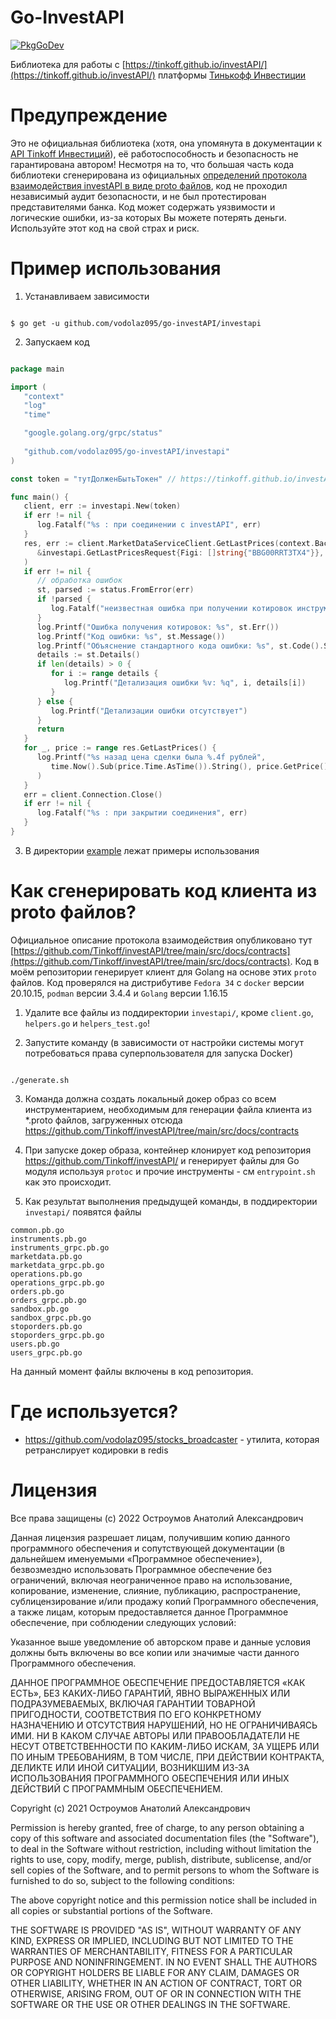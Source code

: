 Go-InvestAPI
=============================
[![PkgGoDev](https://pkg.go.dev/github.com/vodolaz095/go-investAPI/investapi)](https://pkg.go.dev/github.com/vodolaz095/go-investAPI/investapi?tab=doc)

Библиотека для работы с [https://tinkoff.github.io/investAPI/](https://tinkoff.github.io/investAPI/) платформы
[Тинькофф Инвестиции](https://www.tinkoff.ru/sl/AugaFvDlqEP)

Предупреждение
===============================
Это не официальная библиотека (хотя, она упомянута в документации к [API Tinkoff Инвестиций](https://tinkoff.github.io/investAPI/faq_golang/)), 
её работоспособность и безопасность не гарантирована автором! Несмотря на то, что большая часть кода библиотеки сгенерирована из официальных 
[определений протокола взаимодействия investAPI в виде proto файлов](https://github.com/Tinkoff/investAPI/tree/main/src/docs/contracts),
код не проходил независимый аудит безопасности, и не был протестирован представителями банка.
Код может содержать уязвимости и логические ошибки, из-за которых Вы можете потерять деньги.
Используйте этот код на свой страх и риск.


Пример использования
===============================

1. Устанавливаем зависимости

```shell

$ go get -u github.com/vodolaz095/go-investAPI/investapi 

```

2. Запускаем код
```go

package main

import (
   "context"
   "log"
   "time"

   "google.golang.org/grpc/status"
   
   "github.com/vodolaz095/go-investAPI/investapi"
)

const token = "тутДолженБытьТокен" // https://tinkoff.github.io/investAPI/grpc/#tinkoff-invest-api_1

func main() {
   client, err := investapi.New(token)
   if err != nil {
      log.Fatalf("%s : при соединении с investAPI", err)
   }
   res, err := client.MarketDataServiceClient.GetLastPrices(context.Background(),
      &investapi.GetLastPricesRequest{Figi: []string{"BBG00RRT3TX4"}},
   )
   if err != nil {
      // обработка ошибок
      st, parsed := status.FromError(err)
      if !parsed {
         log.Fatalf("неизвестная ошибка при получении котировок инструмента ОФЗ 25084: %s", err)
      }
      log.Printf("Ошибка получения котировок: %s", st.Err())
      log.Printf("Код ошибки: %s", st.Message())
      log.Printf("Объяснение стандартного кода ошибки: %s", st.Code().String())
      details := st.Details()
      if len(details) > 0 {
         for i := range details {
            log.Printf("Детализация ошибки %v: %q", i, details[i])
         }
      } else {
         log.Printf("Детализации ошибки отсутствует")
      }
      return
   }
   for _, price := range res.GetLastPrices() {
      log.Printf("%s назад цена сделки была %.4f рублей",
         time.Now().Sub(price.Time.AsTime()).String(), price.GetPrice().ToFloat64(),
      )
   }
   err = client.Connection.Close()
   if err != nil {
      log.Fatalf("%s : при закрытии соединения", err)
   }
}

```

3. В директории [example](https://github.com/vodolaz095/go-investAPI/tree/master/example) лежат примеры использования


Как сгенерировать код клиента из proto файлов?
===============================
Официальное описание протокола взаимодействия опубликовано тут [https://github.com/Tinkoff/investAPI/tree/main/src/docs/contracts](https://github.com/Tinkoff/investAPI/tree/main/src/docs/contracts).
Код в моём репозитории генерирует клиент для Golang на основе этих `proto` файлов.
Код проверялся на дистрибутиве `Fedora 34` с `docker` версии 20.10.15, `podman` версии 3.4.4 и `Golang` версии 1.16.15

1. Удалите все файлы из поддиректории `investapi/`, кроме `client.go`, `helpers.go` и `helpers_test.go`!

2. Запустите команду (в зависимости от настройки системы могут потребоваться права суперпользователя для запуска Docker)

```shell

./generate.sh

```
3. Команда должна создать локальный докер образ со всем инструментарием, необходимым для генерации файла клиента
   из *.proto файлов, загруженных отсюда https://github.com/Tinkoff/investAPI/tree/main/src/docs/contracts

4. При запуске докер образа, контейнер клонирует код репозитория https://github.com/Tinkoff/investAPI/ и генерирует
   файлы для Go модуля используя `protoc` и прочие инструменты - см `entrypoint.sh` как это происходит.

5. Как результат выполнения предыдущей команды, в поддиректории `investapi/` появятся файлы

```
common.pb.go
instruments.pb.go
instruments_grpc.pb.go
marketdata.pb.go
marketdata_grpc.pb.go
operations.pb.go
operations_grpc.pb.go
orders.pb.go
orders_grpc.pb.go
sandbox.pb.go
sandbox_grpc.pb.go
stoporders.pb.go
stoporders_grpc.pb.go
users.pb.go
users_grpc.pb.go

```

На данный момент файлы включены в код репозитория.


Где используется?
===============

- https://github.com/vodolaz095/stocks_broadcaster - утилита, которая ретранслирует кодировки в redis


Лицензия
===============

Все права защищены (c) 2022 Остроумов Анатолий Александрович

Данная лицензия разрешает лицам, получившим копию данного программного обеспечения и сопутствующей документации
(в дальнейшем именуемыми «Программное обеспечение»), безвозмездно использовать Программное обеспечение без ограничений,
включая неограниченное право на использование, копирование, изменение, слияние, публикацию, распространение,
сублицензирование и/или продажу копий Программного обеспечения, а также лицам,
которым предоставляется данное Программное обеспечение, при соблюдении следующих условий:

Указанное выше уведомление об авторском праве и данные условия должны быть
включены во все копии или значимые части данного Программного обеспечения.

ДАННОЕ ПРОГРАММНОЕ ОБЕСПЕЧЕНИЕ ПРЕДОСТАВЛЯЕТСЯ «КАК ЕСТЬ», БЕЗ КАКИХ-ЛИБО ГАРАНТИЙ, ЯВНО ВЫРАЖЕННЫХ ИЛИ ПОДРАЗУМЕВАЕМЫХ,
ВКЛЮЧАЯ ГАРАНТИИ ТОВАРНОЙ ПРИГОДНОСТИ, СООТВЕТСТВИЯ ПО ЕГО КОНКРЕТНОМУ НАЗНАЧЕНИЮ И ОТСУТСТВИЯ НАРУШЕНИЙ,
НО НЕ ОГРАНИЧИВАЯСЬ ИМИ. НИ В КАКОМ СЛУЧАЕ АВТОРЫ ИЛИ ПРАВООБЛАДАТЕЛИ НЕ НЕСУТ ОТВЕТСТВЕННОСТИ ПО КАКИМ-ЛИБО ИСКАМ,
ЗА УЩЕРБ ИЛИ ПО ИНЫМ ТРЕБОВАНИЯМ, В ТОМ ЧИСЛЕ, ПРИ ДЕЙСТВИИ КОНТРАКТА, ДЕЛИКТЕ ИЛИ ИНОЙ СИТУАЦИИ,
ВОЗНИКШИМ ИЗ-ЗА ИСПОЛЬЗОВАНИЯ ПРОГРАММНОГО ОБЕСПЕЧЕНИЯ ИЛИ ИНЫХ ДЕЙСТВИЙ С ПРОГРАММНЫМ ОБЕСПЕЧЕНИЕМ.


Copyright (c) 2021 Остроумов Анатолий Александрович

Permission is hereby granted, free of charge, to any person obtaining a copy of this software and
associated documentation files (the "Software"), to deal in the Software without restriction,
including without limitation the rights to use, copy, modify, merge, publish, distribute,
sublicense, and/or sell copies of the Software, and to permit persons to whom the Software is
furnished to do so, subject to the following conditions:

The above copyright notice and this permission notice shall be included
in all copies or substantial portions of the Software.

THE SOFTWARE IS PROVIDED "AS IS", WITHOUT WARRANTY OF ANY KIND, EXPRESS OR IMPLIED, INCLUDING BUT NOT
LIMITED TO THE WARRANTIES OF MERCHANTABILITY, FITNESS FOR A PARTICULAR PURPOSE AND NONINFRINGEMENT.
IN NO EVENT SHALL THE AUTHORS OR COPYRIGHT HOLDERS BE LIABLE FOR ANY CLAIM, DAMAGES OR OTHER LIABILITY,
WHETHER IN AN ACTION OF CONTRACT, TORT OR OTHERWISE, ARISING FROM, OUT OF OR IN CONNECTION WITH THE SOFTWARE
OR THE USE OR OTHER DEALINGS IN THE SOFTWARE.
